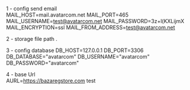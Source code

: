 1 - config send email  
MAIL_HOST=mail.avatarcom.net
MAIL_PORT=465
MAIL_USERNAME=test@avatarcom.net
MAIL_PASSWORD=3z+l(KXLijmX
MAIL_ENCRYPTION=ssl
MAIL_FROM_ADDRESS=test@avatarcom.net

2 - storage file path .

3 - config  database
DB_HOST=127.0.0.1
DB_PORT=3306
DB_DATABASE="avatarcom"
DB_USERNAME="avatarcom"
DB_PASSWORD="avatarcom"

4 - base  Url  
AURL=https://bazaregstore.com test
